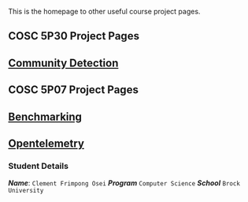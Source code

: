 This is the homepage to other useful course project pages.

## COSC 5P30 Project Pages
## [Community Detection](https://frimps-astro.github.io/community-detection)


## COSC 5P07 Project Pages
## [Benchmarking](https://frimps-astro.github.io/benchmarking)
## [Opentelemetry](https://frimps-astro.github.io/opentelemetry)


### Student Details
***Name***: `Clement Frimpong Osei`
***Program*** `Computer Science`
***School*** `Brock University`